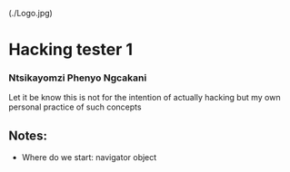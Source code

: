 (./Logo.jpg)
# Hacking tester 1
### Ntsikayomzi Phenyo Ngcakani

Let it be know this is not for the intention of actually hacking but my own personal practice of such
concepts

## Notes:
-   Where do we start:
        navigator object
        